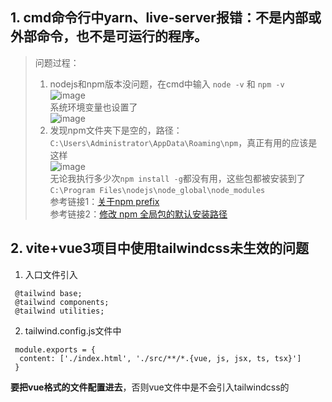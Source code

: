 ## 1. cmd命令行中yarn、live-server报错：不是内部或外部命令，也不是可运行的程序。
> 问题过程：
> 1. nodejs和npm版本没问题，在cmd中输入 `node -v` 和 `npm -v`  
> ![image](https://user-images.githubusercontent.com/30620472/228486934-7c4d3a65-bf1f-4f69-96ca-a502db3ed6eb.png)  
> 系统环境变量也设置了  
> ![image](https://user-images.githubusercontent.com/30620472/228488645-c33c4444-ffdf-4a8f-a721-0146220a8670.png)
> 2. 发现npm文件夹下是空的，路径：`C:\Users\Administrator\AppData\Roaming\npm`，真正有用的应该是这样  
> ![image](https://user-images.githubusercontent.com/30620472/228489618-3c9b1c2a-48be-4878-954a-17bba8e670f2.png)  
> 无论我执行多少次`npm install -g`都没有用，这些包都被安装到了`C:\Program Files\nodejs\node_global\node_modules`  
> 参考链接1：[关于npm prefix](https://qa.1r1g.com/sf/ask/2275850811/)  
> 参考链接2：[修改 npm 全局包的默认安装路径](https://zhuanlan.zhihu.com/p/469626943)  



## 2. vite+vue3项目中使用tailwindcss未生效的问题
1. 入口文件引入
> 
     @tailwind base; 
     @tailwind components;
     @tailwind utilities;

2. tailwind.config.js文件中
>
     module.exports = {
      content: ['./index.html', './src/**/*.{vue, js, jsx, ts, tsx}']
     }
  
 **要把vue格式的文件配置进去**，否则vue文件中是不会引入tailwindcss的
  
